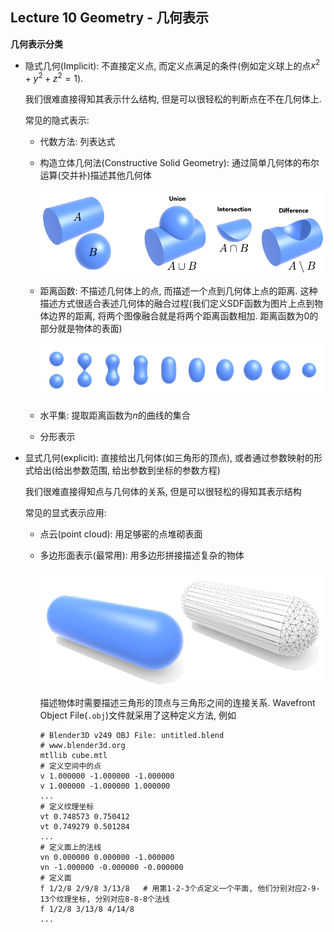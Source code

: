 ## Lecture 10 Geometry - 几何表示

**几何表示分类**

- 隐式几何(Implicit): 不直接定义点, 而定义点满足的条件(例如定义球上的点$x^2+y^2+z^2=1$). 

  我们很难直接得知其表示什么结构, 但是可以很轻松的判断点在不在几何体上. 

  常见的隐式表示:

  - 代数方法: 列表达式

  - 构造立体几何法(Constructive Solid Geometry): 通过简单几何体的布尔运算(交并补)描述其他几何体

    ![](./img/10-1.png)

  - 距离函数: 不描述几何体上的点, 而描述一个点到几何体上点的距离. 这种描述方式很适合表述几何体的融合过程(我们定义SDF函数为图片上点到物体边界的距离, 将两个图像融合就是将两个距离函数相加. 距离函数为0的部分就是物体的表面)

    ![](./img/10-2.png)

  - 水平集: 提取距离函数为$n$的曲线的集合

  - 分形表示

- 显式几何(explicit): 直接给出几何体(如三角形的顶点), 或者通过参数映射的形式给出(给出参数范围, 给出参数到坐标的参数方程)

  我们很难直接得知点与几何体的关系, 但是可以很轻松的得知其表示结构
  
  常见的显式表示应用:
  
  - 点云(point cloud): 用足够密的点堆砌表面
  
  - 多边形面表示(最常用): 用多边形拼接描述复杂的物体
  
    ![](./img/10-3.png)
  
    描述物体时需要描述三角形的顶点与三角形之间的连接关系. Wavefront Object File(`.obj`)文件就采用了这种定义方法, 例如
    
    ```obj
    # Blender3D v249 OBJ File: untitled.blend
    # www.blender3d.org
    mtllib cube.mtl
    # 定义空间中的点
    v 1.000000 -1.000000 -1.000000
    v 1.000000 -1.000000 1.000000
    ...
    # 定义纹理坐标
    vt 0.748573 0.750412
    vt 0.749279 0.501284
    ...
    # 定义面上的法线
    vn 0.000000 0.000000 -1.000000
    vn -1.000000 -0.000000 -0.000000
    # 定义面
    f 1/2/8 2/9/8 3/13/8   # 用第1-2-3个点定义一个平面, 他们分别对应2-9-13个纹理坐标, 分别对应8-8-8个法线
    f 1/2/8 3/13/8 4/14/8
    ...
    ```
  
  

